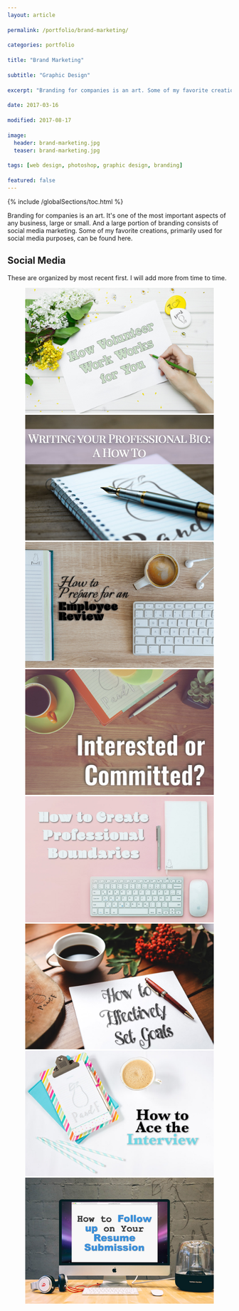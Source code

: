```yaml
---
layout: article

permalink: /portfolio/brand-marketing/

categories: portfolio

title: "Brand Marketing"

subtitle: "Graphic Design"

excerpt: "Branding for companies is an art. Some of my favorite creations for social media purposes can be found here."

date: 2017-03-16

modified: 2017-08-17

image: 
  header: brand-marketing.jpg
  teaser: brand-marketing.jpg
  
tags: [web design, photoshop, graphic design, branding]

featured: false
---
```

{% include /globalSections/toc.html %}

Branding for companies is an art. It's one of the most important aspects of any business, large or small. And a large portion of branding consists of social media marketing. Some of my favorite creations, primarily used for social media purposes, can be found here.

## Social Media 

These are organized by most recent first. I will add more from time to time.

<figure class="half">
  <a href="/images/post-brand-marketing/how-volunteer-work-works.jpg" title="Pare and Flourish - How Volunteer Work Works"><img src="/images/post-brand-marketing/how-volunteer-work-works.jpg" alt="Pare and Flourish - how Volunteer Work Works"></a>
  <a href="/images/post-brand-marketing/writing-professional-bio.jpg" title="Pare and Flourish - Writing a Professional Bio"><img src="/images/post-brand-marketing/writing-professional-bio.jpg" alt="Pare and Flourish - Writing a Professional Bio"></a>
  <a href="/images/post-brand-marketing/how-to-prepare-for-an-employee-review.jpg" title="Pare and Flourish - how to Prepare for an Employee Review"><img src="/images/post-brand-marketing/how-to-prepare-for-an-employee-review.jpg" alt="Pare and Flourish - How to Prepare for an Employee Review"></a>
  <a href="/images/post-brand-marketing/interested-or-committed.jpg" title="Pare and Flourish - Interested or Committed"><img src="/images/post-brand-marketing/interested-or-committed.jpg" alt="Pare and Flourish - interested or Committed"></a>
  <a href="/images/post-brand-marketing/how-to-create-professional-boundaries.jpg" title="Pare and Flourish - How to Create Professional Boundaries"><img src="/images/post-brand-marketing/how-to-create-professional-boundaries.jpg" alt="Pare and Flourish - How to Create Professional Boundaries"></a>
  <a href="/images/post-brand-marketing/effectively-set-goals.jpg" title="Pare and Flourish - Effectively Set Goals"><img src="/images/post-brand-marketing/effectively-set-goals.jpg" alt="Pare and Flourish - Effectively Set Goals"></a>
  <a href="/images/post-brand-marketing/ace-interview.jpg" title="Pare and Flourish - Ace Interview"><img src="/images/post-brand-marketing/ace-interview.jpg" alt="Pare and Flourish - Ace Interview"></a>
  <a href="/images/post-brand-marketing/resume-follow-up.jpg" title="Pare and Flourish - Resume Follow Up"><img src="/images/post-brand-marketing/resume-follow-up.jpg" alt="Pare and Flourish - Resume Follow Up"></a>
</figure>
